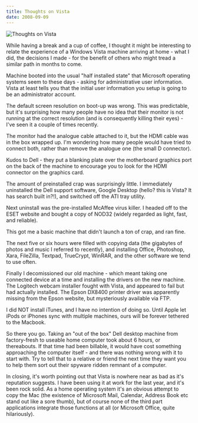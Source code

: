 ```yaml
---
title: Thoughts on Vista
date: 2008-09-09
---
```


![Thoughts on Vista](https://source.unsplash.com/vP3pnOoCiYE/1600x900)

While having a break and a cup of coffee, I thought it might be interesting to relate the experience of a Windows Vista machine arriving at home - what I did, the decisions I made - for the benefit of others who might tread a similar path in months to come.

Machine booted into the usual "half installed state" that Microsoft operating systems seem to these days - asking for administrative user information. Vista at least tells you that the initial user information you setup is going to be an administrator account.

The default screen resolution on boot-up was wrong. This was predictable, but it's surprising how many people have no idea that their monitor is not running at the correct resolution (and is consequently killing their eyes) - I've seen it a couple of times recently.

The monitor had the analogue cable attached to it, but the HDMI cable was in the box wrapped up. I'm wondering how many people would have tried to connect both, rather than remove the analogue one (the small D connector).

Kudos to Dell - they put a blanking plate over the motherboard graphics port on the back of the machine to encourage you to look for the HDMI connector on the graphics card.

The amount of preinstalled crap was surprisingly little. I immediately uninstalled the Dell support software, Google Desktop (hello? this is Vista? It has search built in?!), and switched off the ATI tray utility.

Next uninstall was the pre-installed McAffee virus killer. I headed off to the ESET website and bought a copy of NOD32 (widely regarded as light, fast, and reliable).

This got me a basic machine that didn't launch a ton of crap, and ran fine.

The next five or six hours were filled with copying data (the gigabytes of photos and music I referred to recently), and installing Office, Photoshop, Xara, FileZilla, Textpad, TrueCrypt, WinRAR, and the other software we tend to use often.

Finally I decomissioned our old machine - which meant taking one connected device at a time and installing the drivers on the new machine. The Logitech webcam installer fought with Vista, and appeared to fail but had actually installed. The Epson DX8400 printer driver was apparently missing from the Epson website, but mysteriously available via FTP.

I did NOT install iTunes, and I have no intention of doing so. Until Apple let iPods or iPhones sync with multiple machines, ours will be forever tethered to the Macbook.

So there you go. Taking an "out of the box" Dell desktop machine from factory-fresh to useable home computer took about 6 hours, or thereabouts. If that time had been billable, it would have cost something approaching the computer itself - and there was nothing wrong with it to start with. Try to tell that to a relative or friend the next time they want you to help them sort out their spyware ridden remnant of a computer.

In closing, it's worth pointing out that Vista is nowhere near as bad as it's reputation suggests. I have been using it at work for the last year, and it's been rock solid. As a home operating system it's an obvious attempt to copy the Mac (the existence of Microsoft Mail, Calendar, Address Book etc stand out like a sore thumb), but of course none of the third part applications integrate those functions at all (or Microsoft Office, quite hilariously).